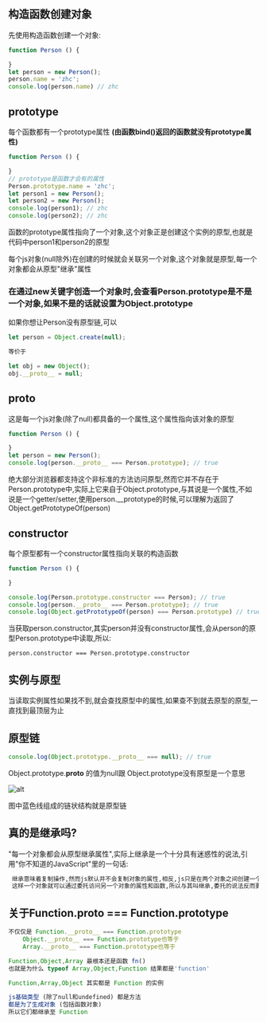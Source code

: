 ## 构造函数创建对象

先使用构造函数创建一个对象: 

```javascript
function Person () {

}
let person = new Person();
person.name = 'zhc';
console.log(person.name) // zhc
```

## prototype

每个函数都有一个prototype属性
**(由函数bind()返回的函数就没有prototype属性)**

```Javascript
function Person () {

}
// prototype是函数才会有的属性
Person.prototype.name = 'zhc';
let person1 = new Person();
let person2 = new Person();
console.log(person1); // zhc
console.log(person2); // zhc
```

函数的prototype属性指向了一个对象,这个对象正是创建这个实例的原型,也就是代码中person1和person2的原型

每个js对象(null除外)在创建的时候就会关联另一个对象,这个对象就是原型,每一个对象都会从原型"继承"属性

### 在通过new关键字创造一个对象时,会查看Person.prototype是不是一个对象,如果不是的话就设置为Object.prototype

如果你想让Person没有原型链,可以 

```Javascript
let person = Object.create(null);

等价于

let obj = new Object();
obj.__proto__ = null;
```

## __proto__

这是每一个js对象(除了null)都具备的一个属性,这个属性指向该对象的原型

```javascript
function Person () {

}
let person = new Person();
console.log(person.__proto__ === Person.prototype); // true
```

绝大部分浏览器都支持这个非标准的方法访问原型,然而它并不存在于Person.prototype中,实际上它来自于Object.prototype,与其说是一个属性,不如说是一个getter/setter,使用person.__prototype的时候,可以理解为返回了Object.getPrototypeOf(person)

## constructor

每个原型都有一个constructor属性指向关联的构造函数

```javascript
function Person () {

}

console.log(Person.prototype.constructor === Person); // true
console.log(person.__proto__ === Person.prototype); // true
console.log(Object.getPrototypeOf(person) === Person.prototype) // true
```

当获取person.constructor,其实person并没有constructor属性,会从person的原型Person.prototype中读取,所以:

    person.constructor === Person.prototype.constructor

## 实例与原型

当读取实例属性如果找不到,就会查找原型中的属性,如果查不到就去原型的原型,一直找到最顶层为止

## 原型链

```javascript
console.log(Object.prototype.__proto__ === null); // true
```
Object.prototype.__proto__ 的值为null跟 Object.prototype没有原型是一个意思

![alt](https://zhanghaochi.com/image/原型链.png)

图中蓝色线组成的链状结构就是原型链

## 真的是继承吗?

"每一个对象都会从原型继承属性",实际上继承是一个十分具有迷惑性的说法,引用"你不知道的JavaScript"里的一句话:

```txt
 继承意味着复制操作,然而js默认并不会复制对象的属性,相反,js只是在两个对象之间创建一个关联,
 这样一个对象就可以通过委托访问另一个对象的属性和函数,所以与其叫继承,委托的说法反而更准确些
```

## 关于Function.__proto__ === Function.prototype

```Javascript
不仅仅是 Function.__proto__ === Function.prototype
    Object.__proto__ === Function.prototype也等于
    Array.__proto__ === Function.prototype也等于

Function,Object,Array 最根本还是函数 fn()
也就是为什么 typeof Array,Object,Function 结果都是'function'

Function,Array,Object 其实都是 Function 的实例

js基础类型 (除了null和undefined) 都是方法
都是为了生成对象 (包括函数对象)
所以它们都继承至 Function
```
